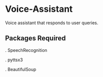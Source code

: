 # Voice-Assistant
Voice assistant that responds to user queries.

Packages Required
----------------
. SpeechRecognition 	

. pyttsx3 	

. BeautifulSoup 	
